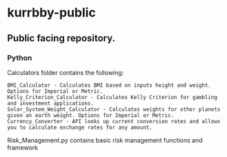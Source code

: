 # kurrbby-public
## Public facing repository.

### Python
  Calculators folder contains the following:

    BMI_Calculator - Calculates BMI based on inputs height and weight. Options for Imperial or Metric.
    Kelly_Criterion_Calculator - Calculates Kelly Criterion for gambling and investment applications.
    Solar_System_Weight_Calculator - Calculates weights for other planets given an earth weight. Options for Imperial or Metric.
    Currency_Converter - API looks up current conversion rates and allows you to calculate exchange rates for any amount.

Risk_Management.py contains basic risk management functions and framework
